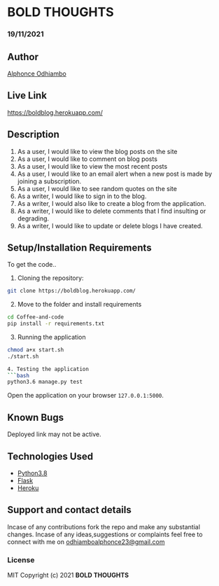 # BOLD THOUGHTS
### 19/11/2021

## Author
[Alphonce Odhiambo](https://github.com/alphonce-otieno-odhiambo)

## Live Link
https://boldblog.herokuapp.com/

## Description
1. As a user, I would like to view the blog posts on the site
2. As a user, I would like to comment on blog posts
3. As a user, I would like to view the most recent posts
4. As a user, I would like to an email alert when a new post is made by joining a subscription.
5. As a user, I would like to see random quotes on the site
6. As a writer, I would like to sign in to the blog.
7. As a writer, I would also like to create a blog from the application.
8. As a writer, I would like to delete comments that I find insulting or degrading.
9. As a writer, I would like to update or delete blogs I have created.

## Setup/Installation Requirements
To get the code..
1. Cloning the repository:
  ```bash
  git clone https://boldblog.herokuapp.com/
  ```
2. Move to the folder and install requirements
  ```bash
  cd Coffee-and-code
  pip install -r requirements.txt
  ```  
3. Running the application
  ```bash
  chmod a+x start.sh
  ./start.sh

  4. Testing the application
  ```bash
  python3.6 manage.py test
  ```
Open the application on your browser `127.0.0.1:5000`.

## Known Bugs
Deployed link may not be active.
## Technologies Used
* [Python3.8](https://www.python.org/)
* [Flask](http://flask.pocoo.org/)
* [Heroku](https://heroku.com)

## Support and contact details
Incase of any contributions fork the repo and make any substantial changes.
Incase of any ideas,suggestions or complaints feel free to connect with me on odhiamboalphonce23@gmail.com


### License
MIT
Copyright (c) 2021 **BOLD THOUGHTS**
